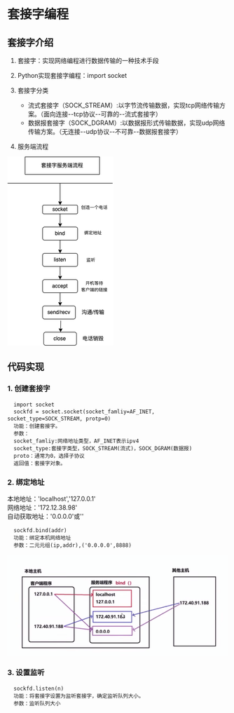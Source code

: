 # 套接字编程

## 套接字介绍

1. 套接字：实现网络编程进行数据传输的一种技术手段
2. Python实现套接字编程：import socket
3. 套接字分类

    - 流式套接字（SOCK_STREAM）:以字节流传输数据，实现tcp网络传输方案。（面向连接--tcp协议--可靠的--流式套接字）
    - 数据报套接字（SOCK_DGRAM）:以数据报形式传输数据，实现udp网络传输方案。（无连接--udp协议--不可靠--数据报套接字）

4. 服务端流程

![socket](./photo/socket_tcp.png)

## 代码实现

### 1. 创建套接字

      import socket
      sockfd = socket.socket(socket_famliy=AF_INET, socket_type=SOCK_STREAM, protp=0)
      功能：创建套接字。
      参数：
      socket_famliy:网络地址类型，AF_INET表示ipv4
      socket_type:套接字类型，SOCK_STREAM(流式)，SOCK_DGRAM(数据报)
      proto：通常为0，选择子协议
      返回值：套接字对象。

### 2. 绑定地址

本地地址：'localhost','127.0.0.1'  
网络地址：'172.12.38.98'  
自动获取地址：'0.0.0.0'或''

      sockfd.bind(addr)
      功能：绑定本机网络地址
      参数：二元元组(ip,addr),('0.0.0.0',8888)

![ip](./photo/ipbing.png)

### 3. 设置监听
      sockfd.listen(n)
      功能：将套接字设置为监听套接字，确定监听队列大小。
      参数：监听队列大小